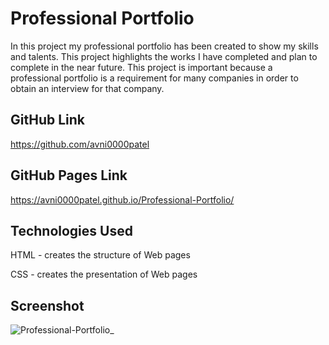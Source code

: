 # Professional Portfolio
In this project my professional portfolio has been created to show my skills and talents. This project highlights the works I have completed and plan to complete in the near future. This project is important because a professional portfolio is a requirement for many companies in order to obtain an interview for that company. 
## GitHub Link
https://github.com/avni0000patel
## GitHub Pages Link
https://avni0000patel.github.io/Professional-Portfolio/
## Technologies Used
HTML - creates the structure of Web pages

CSS - creates the presentation of Web pages
## Screenshot
![Professional-Portfolio_](https://user-images.githubusercontent.com/104175474/181381071-997e63a5-b439-43f6-94ea-6cc2bd2b9c8d.png)

